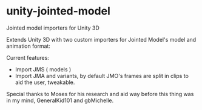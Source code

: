 # unity-jointed-model
Jointed model importers for Unity 3D

Extends Unity 3D with two custom importers for Jointed Model's model and animation format:

Current features:
- Import JMS ( models )
- Import JMA and variants, by default JMO's frames are split in clips to aid the user, tweakable.

Special thanks to Moses for his research and aid way before this thing was in my mind, GeneralKid101 and gbMichelle.
